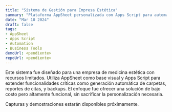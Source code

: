 ```yaml
---
title: "Sistema de Gestión para Empresa Estética"
summary: "Plataforma AppSheet personalizada con Apps Script para automatizar control de citas, generación de reportes y backups para una empresa local."
date: "Mar 10 2024"
draft: false
tags:
- AppSheet
- Apps Script
- Automation
- Business Tools
demoUrl: <pendiente>
repoUrl: <pendiente>
---
```


Este sistema fue diseñado para una empresa de medicina estética con recursos limitados. Utiliza AppSheet como base visual y Apps Script para extender funcionalidades críticas como generación automática de carpetas, reportes de citas, y backups. El enfoque fue ofrecer una solución de bajo costo pero altamente funcional, sin sacrificar la personalización necesaria.

Capturas y demostraciones estarán disponibles próximamente.
